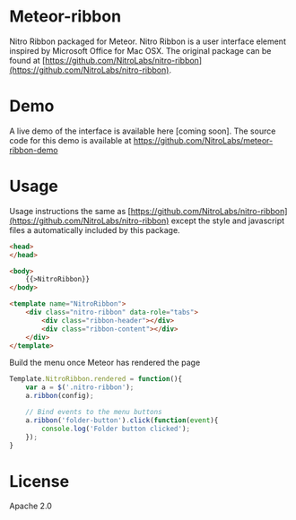 # Meteor-ribbon

Nitro Ribbon packaged for Meteor. Nitro Ribbon is a user interface element inspired
by Microsoft Office for Mac OSX. The original package can be found at
[https://github.com/NitroLabs/nitro-ribbon](https://github.com/NitroLabs/nitro-ribbon).

# Demo
A live demo of the interface is available here [coming soon].
The source code for this demo is available at https://github.com/NitroLabs/meteor-ribbon-demo

# Usage
Usage instructions the same
as [https://github.com/NitroLabs/nitro-ribbon](https://github.com/NitroLabs/nitro-ribbon)
except the style and javascript files a automatically included by this package.

```html
<head>
</head>

<body>
    {{>NitroRibbon}}
</body>

<template name="NitroRibbon">
    <div class="nitro-ribbon" data-role="tabs">
        <div class="ribbon-header"></div>
        <div class="ribbon-content"></div>
    </div>
</template>
```

Build the menu once Meteor has rendered the page

```javascript
Template.NitroRibbon.rendered = function(){
	var a = $('.nitro-ribbon');
	a.ribbon(config);

	// Bind events to the menu buttons
	a.ribbon('folder-button').click(function(event){
		console.log('Folder button clicked');
	});
}
```


# License
Apache 2.0
